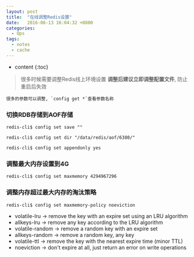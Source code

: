 ```yaml
---
layout: post
title:  "在线调整Redis设置"
date:   2016-06-13 16:04:32 +0800
categories:
  - Ops
tags:
  - notes
  - cache
---
```


* content
{:toc}

> 很多时候需要调整Redis线上环境设置 **调整后建议立即调整配置文件**, 防止重启后失效

    很多的参数可以调整, `config get *`查看参数名称

### 切换RDB存储到AOF存储
``` shell
redis-cli$ config set save ""

redis-cli$ config set dir "/data/redis/aof/6380/"

redis-cli$ config set appendonly yes
```

### 调整最大内存设置到4G
``` shell
redis-cli$ config set maxmemory 4294967296
```

### 调整内存超过最大内存的淘汰策略
``` shell
redis-cli$ config set maxmemory-policy noeviction
```
- volatile-lru -> remove the key with an expire set using an LRU algorithm
- allkeys-lru -> remove any key according to the LRU algorithm
- volatile-random -> remove a random key with an expire set
- allkeys-random -> remove a random key, any key
- volatile-ttl -> remove the key with the nearest expire time (minor TTL)
- noeviction -> don't expire at all, just return an error on write operations
